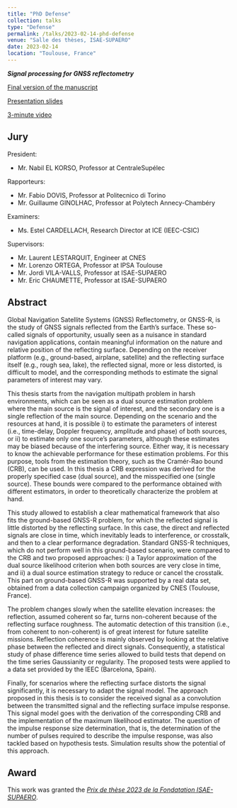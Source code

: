 ```yaml
---
title: "PhD Defense"
collection: talks
type: "Defense"
permalink: /talks/2023-02-14-phd-defense
venue: "Salle des thèses, ISAE-SUPAERO"
date: 2023-02-14
location: "Toulouse, France"
---
```


***Signal processing for GNSS reflectometry***

[Final version of the manuscript](/files/2023_PHD_thesis.pdf) 

[Presentation slides](/files/2023_PHD_defense_presentation.pdf)

[3-minute video](https://www.youtube.com/watch?v=CNCkSicVGGE)

Jury
----

President:

- Mr. Nabil EL KORSO, Professor at CentraleSupélec

Rapporteurs:

- Mr. Fabio DOVIS, Professor at Politecnico di Torino
- Mr. Guillaume GINOLHAC, Professor at Polytech Annecy-Chambéry

Examiners:

- Ms. Estel CARDELLACH, Research Director at ICE (IEEC-CSIC)

Supervisors:

- Mr. Laurent LESTARQUIT, Engineer at CNES
- Mr. Lorenzo ORTEGA, Professor at IPSA Toulouse
- Mr. Jordi VILA-VALLS, Professor at ISAE-SUPAERO
- Mr. Eric CHAUMETTE, Professor at ISAE-SUPAERO


Abstract
--------

Global Navigation Satellite Systems (GNSS) Reflectometry, or GNSS-R, is the study of GNSS signals reflected from the Earth’s surface. These so-called signals of opportunity, usually seen as a nuisance in standard navigation applications, contain meaningful information on the nature and relative position of the reflecting surface. Depending on the receiver platform (e.g., ground-based, airplane, satellite) and the reflecting surface itself (e.g., rough sea, lake), the reflected signal, more or less distorted, is difficult to model, and the corresponding methods to estimate the signal parameters of interest may vary.

This thesis starts from the navigation multipath problem in harsh environments, which can be seen as a dual source estimation problem where the main source is the signal of interest, and the secondary one is a single reflection of the main source. Depending on the scenario and the resources at hand, it is possible i) to estimate the parameters of interest (i.e., time-delay, Doppler frequency, amplitude and phase) of both sources, or ii) to estimate only one source’s parameters, although these estimates may be biased because of the interfering source. Either way, it is necessary to know the achievable performance for these estimation problems. For this purpose, tools from the estimation theory, such as the Cramér-Rao bound (CRB), can be used. In this thesis a CRB expression was derived for the properly specified case (dual source), and the misspecified one (single source). These bounds were compared to the performance obtained with different estimators, in order to theoretically characterize the problem at hand.

This study allowed to establish a clear mathematical framework that also fits the ground-based GNSS-R problem, for which the reflected signal is little distorted by the reflecting surface. In this case, the direct and reflected signals are close in time, which inevitably leads to interference, or crosstalk, and then to a clear performance degradation. Standard GNSS-R techniques, which do not perform well in this ground-based scenario, were compared to the CRB and two proposed approaches: i) a Taylor approximation of the dual source likelihood criterion when both sources are very close in time, and ii) a dual source estimation strategy to reduce or cancel the crosstalk. This part on ground-based GNSS-R was supported by a real data set, obtained from a data collection campaign organized by CNES (Toulouse, France). 

The problem changes slowly when the satellite elevation increases: the reflection, assumed coherent so far, turns non-coherent because of the reflecting surface roughness. The automatic detection of this transition (i.e., from coherent to non-coherent) is of great interest for future satellite missions. Reflection coherence is mainly observed by looking at the relative phase between the reflected and direct signals. Consequently, a statistical study of phase difference time series allowed to build tests that depend on the time series Gaussianity or regularity. The proposed tests were applied to a data set provided by the IEEC (Barcelona, Spain).

Finally, for scenarios where the reflecting surface distorts the signal significantly, it is necessary to adapt the signal model. The approach proposed in this thesis is to consider the received signal as a convolution between the transmitted signal and the reflecting surface impulse response. This signal model goes with the derivation of the corresponding CRB and the implementation of the maximum likelihood estimator. The question of the impulse response size determination, that is, the determination of the number of pulses required to describe the impulse response, was also tackled based on hypothesis tests. Simulation results show the potential of this approach.


Award
-----

This work was granted the [_Prix de thèse 2023 de la Fondatation ISAE-SUPAERO_](https://fondation-isae-supaero.org/en/8-winners-honored-at-isae-supaero-awards-ceremony/).